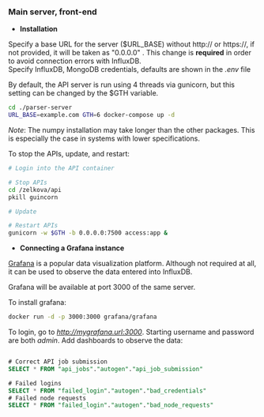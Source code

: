 ### Main server, front-end


* **Installation**  

Specify a base URL for the server ($URL_BASE) without http:// or https://, if not provided, it will be taken as "0.0.0.0" . This change is **required** in order to
avoid connection errors with InfluxDB.    
Specify InfluxDB, MongoDB credentials, defaults are shown in the *.env* file 


By default, the API server is run using 4 threads via gunicorn, but this setting can be changed by the $GTH variable.


```bash
cd ./parser-server
URL_BASE=example.com GTH=6 docker-compose up -d
```

*Note*: The numpy installation may take longer than the other packages. This is especially the case in systems with lower specifications.



To stop the APIs, update, and restart:

```bash
# Login into the API container

# Stop APIs
cd /zelkova/api
pkill guincorn

# Update

# Restart APIs
gunicorn -w $GTH -b 0.0.0.0:7500 access:app &
```



* **Connecting a Grafana instance**

[Grafana](http://docs.grafana.org/) is a popular data visualization platform. Although not required at all, it can be used to observe the data entered into InfluxDB.


Grafana will be available at port 3000 of the same server.


To install grafana:

```bash
docker run -d -p 3000:3000 grafana/grafana
```

To login, go to *http://mygrafana.url:3000*. Starting username and password are both *admin*.
Add dashboards to observe the data:


```sql

# Correct API job submission
SELECT * FROM "api_jobs"."autogen"."api_job_submission"

# Failed logins
SELECT * FROM "failed_login"."autogen"."bad_credentials"
# Failed node requests
SELECT * FROM "failed_login"."autogen"."bad_node_requests"
```



